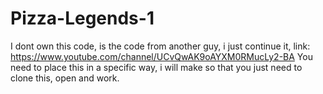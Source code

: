 # Pizza-Legends-1
I dont own this code, is the code from another guy, i just continue it, link: https://www.youtube.com/channel/UCvQwAK9oAYXM0RMucLy2-BA
You need to place this in a specific way, i will make so that you  just need to clone this, open and work. 
